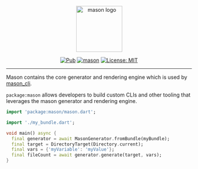 <p align="center">
<img src="https://raw.githubusercontent.com/felangel/mason/master/assets/mason_full.png" height="125" alt="mason logo" />
</p>

<p align="center">
<a href="https://pub.dev/packages/mason"><img src="https://img.shields.io/pub/v/mason.svg" alt="Pub"></a>
<a href="https://github.com/felangel/mason/actions"><img src="https://github.com/felangel/mason/workflows/mason/badge.svg" alt="mason"></a>
<a href="https://opensource.org/licenses/MIT"><img src="https://img.shields.io/badge/license-MIT-purple.svg" alt="License: MIT"></a>
</p>

---

Mason contains the core generator and rendering engine which is used by [mason_cli](https://pub.dev/packages/mason_cli).

`package:mason` allows developers to build custom CLIs and other tooling that leverages the mason generator and rendering engine.

```dart
import 'package:mason/mason.dart';

import './my_bundle.dart';

void main() async {
  final generator = await MasonGenerator.fromBundle(myBundle);
  final target = DirectoryTarget(Directory.current);
  final vars = {'myVariable': 'myValue'};
  final fileCount = await generator.generate(target, vars);
}
```

